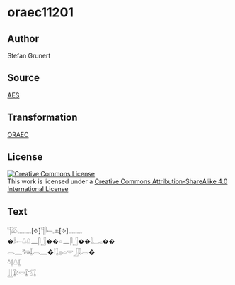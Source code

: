 # oraec11201

## Author

Stefan Grunert

## Source

[AES](https://github.com/simondschweitzer/aes)

## Transformation

[ORAEC](https://oraec.github.io/)

## License

<a rel="license" href="http://creativecommons.org/licenses/by-sa/4.0/"><img alt="Creative Commons License" style="border-width:0" src="https://i.creativecommons.org/l/by-sa/4.0/88x31.png" /></a><br />This work is licensed under a <a rel="license" href="http://creativecommons.org/licenses/by-sa/4.0/">Creative Commons Attribution-ShareAlike 4.0 International License</a>

## Text

𓊹𓅷𓈒𓈒𓈒𓈒𓈒𓈒𓈒𓈒[⯑]𓊹𓋴𓍿𓈒𓁷[⯑]𓈒𓈒𓈒𓈒𓈒𓈒𓈒𓈒<br>
�𓎛𓍿𓇤𓇤𓈖𓋴𓃀��𓏏𓈖𓋴𓃀��𓇋𓂋𓊪��<br>
𓂋𓈖𓃒𓆼𓂋𓈖�𓌉𓆼𓐍𓏏𓎟𓃀𓇜𓂋�<br>
𓏊𓆼𓇤𓆼<br>
𓋲𓆼𓍱𓎟𓆼𓅿𓆼<br>
